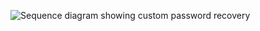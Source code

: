 <div class="full">

![Sequence diagram showing custom password recovery](/img/advanced-use-cases/custom-pwd-recovery-custom-sdk-summary.png)

</div>
